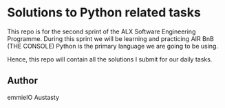 # Solutions to Python related tasks
This repo is for the second sprint of the ALX Software Engineering Programme.
During this sprint we will be learning and practicing AIR BnB (THE CONSOLE)
Python is the primary language we are going to be using.

Hence, this repo will contain all the solutions I submit for our daily tasks.

## Author
emmieIO
Austasty